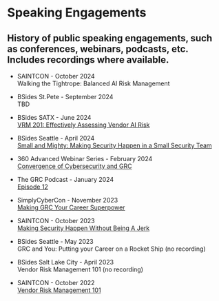 # Speaking Engagements
## History of public speaking engagements, such as conferences, webinars, podcasts, etc. Includes recordings where available.

- SAINTCON - October 2024  
Walking the Tightrope: Balanced AI Risk Management

- BSides St.Pete - September 2024  
TBD

- BSides SATX - June 2024  
[VRM 201: Effectively Assessing Vendor AI Risk](https://www.youtube.com/watch?v=pz89GAKS17A)

- BSides Seattle - April 2024  
[Small and Mighty: Making Security Happen in a Small Security Team](https://www.youtube.com/watch?v=2STAO45R5xk&t=1165s)

- 360 Advanced Webinar Series - February 2024  
[Convergence of Cybersecurity and GRC](https://compliance.360advanced.com/hubfs/Webinar%20Recordings/Convergence%20of%20Cybersecurity%20and%20GRC.mp4)

- The GRC Podcast - January 2024  
[Episode 12](https://www.thegrcpodcast.com/episodes/interview-chris-honda)

- SimplyCyberCon - November 2023  
[Making GRC Your Career Superpower](https://www.youtube.com/watch?v=gkW0hkk1hPA)

- SAINTCON - October 2023  
[Making Security Happen Without Being A Jerk](https://www.youtube.com/watch?v=4emGBx9DiMk)

- BSides Seattle - May 2023  
GRC and You: Putting your Career on a Rocket Ship (no recording)

- BSides Salt Lake City - April 2023  
Vendor Risk Management 101 (no recording)

- SAINTCON - October 2022  
[Vendor Risk Management 101](https://www.youtube.com/watch?v=w2cFPzjIZWU)
